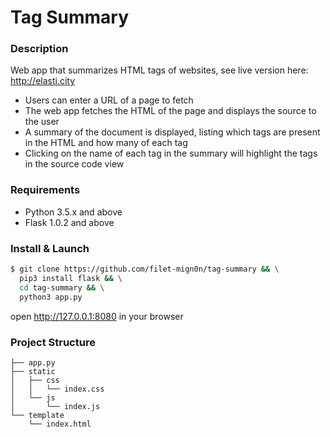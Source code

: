 # Tag Summary

### Description 
Web app that summarizes HTML tags of websites, see live version here: http://elasti.city
- Users can enter a URL of a page to fetch
- The web app fetches the HTML of the page and displays the source to the user
- A summary of the document is displayed, listing which tags are present in the HTML and
how many of each tag
- Clicking on the name of each tag in the summary will highlight the tags in the source
code view

### Requirements
- Python 3.5.x and above
- Flask 1.0.2 and above 

### Install & Launch
```sh
$ git clone https://github.com/filet-mign0n/tag-summary && \
  pip3 install flask && \
  cd tag-summary && \
  python3 app.py 
```
  open http://127.0.0.1:8080 in your browser

### Project Structure
```
├── app.py
├── static
│   ├── css
│   │   └── index.css
│   └── js
│       └── index.js
└── template
    └── index.html
```
